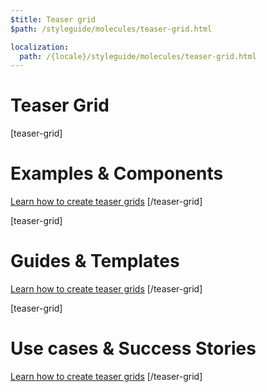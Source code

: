 ```yaml
---
$title: Teaser grid
$path: /styleguide/molecules/teaser-grid.html

localization:
  path: /{locale}/styleguide/molecules/teaser-grid.html
---
```

# Teaser Grid

[teaser-grid]
# Examples & Components

[](content/amp-dev/styleguide/molecules/teaser-grid/example.md)
[](content/amp-dev/styleguide/molecules/teaser-grid/example-2.md)
[](content/amp-dev/styleguide/molecules/teaser-grid/component.md)
[](content/amp-dev/styleguide/molecules/teaser-grid/component-2.md)

[Learn how to create teaser grids](content/amp-dev/styleguide/molecules/teaser-grid.md)
[/teaser-grid]

[teaser-grid]
# Guides & Templates

[](content/amp-dev/styleguide/molecules/teaser-grid/guide.md)
[](content/amp-dev/styleguide/molecules/teaser-grid/guide-2.md)
[](content/amp-dev/styleguide/molecules/teaser-grid/template.md)
[](content/amp-dev/styleguide/molecules/teaser-grid/template-2.md)

[Learn how to create teaser grids](content/amp-dev/styleguide/molecules/teaser-grid.md)
[/teaser-grid]

[teaser-grid]
# Use cases & Success Stories

[](content/amp-dev/styleguide/molecules/teaser-grid/use-case.md)
[](content/amp-dev/styleguide/molecules/teaser-grid/use-case-2.md)
[](content/amp-dev/styleguide/molecules/teaser-grid/success-story.md)
[](content/amp-dev/styleguide/molecules/teaser-grid/success-story-2.md)

[Learn how to create teaser grids](content/amp-dev/styleguide/molecules/teaser-grid.md)
[/teaser-grid]
